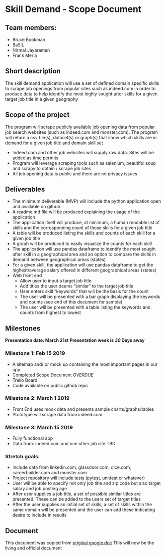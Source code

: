 # Skill Demand - Scope Document
## Team members:
* Bruce Bookman
* BaSiL
* Nirmal Jayaraman  
* Frank Merla
## Short description
The skill demand application will use a set of defined domain specific skills to scrape job openings from popular sites such as indeed.com in order to produce data to help identify the most highly sought after skills for a given target job title in a given geography

## Scope of the project
The program will scrape publicly available job opening data from popular job search websites (such as indeed.com and monster.com).  The program will return a csv file(s), dataset(s) or graph(s) that show which skills are in demand for a given job title and domain skill set

* Indeed.com and other job websites will supply raw data.  Sites will be added as time permits
* Program will leverage scraping tools such as selenium, beautiful soup and scrapy to obtain / scrape job sites
* All job opening data is public and there are no privacy issues
## Deliverables
* The minimum deliverable (MVP) will include the python application open and available on github
* A readme.md file will be produced explaining the usage of the application
* The application itself will produce, at minimum, a human readable list of skills and the corresponding count of those skills for a given job title
* A table will be produced listing the skills and counts of each skill for a given job title
* A graph will be produced to easily visualize the counts for each skill
* The application will use pandas dataframe to identify the most sought after skill in a geographical area and an option to compare the skills in demand between geographical areas (states)
* For a given skill, the application will use pandas dataframe to get the highest/average salary offered in different geographical areas (states)
* Web front end
  * Allow user to input a target job title
  * Add titles the user deems “similar” to the target job title
  * User enters skill “keywords” that will be the basis for the count
  * The user will be presented with a bar graph displaying the keywords and counts (see end of this document for sample)
  * The user will be presented with a table listing the keywords and counts from highest to lowest

## Milestones
**Presentation date: March 21st**
**Presentation week is _30_ Days away**

### Milestone 1: Feb 15 2019
* A sitemap and/ or mock up containing the most important pages in our app
* Completed Scope Document *OVERDUE*
* Trello Board
* Code available on public github repo

### Milestone 2: March 1 2019
* Front End uses mock data and presents sample charts/graphs/tables
* Prototype will scrape data from indeed.com

### Milestone 3: March 15 2019
* Fully functional app
* Data from: indeed.com and one other job site TBD

### Stretch goals:
* Include data from linkedin.com, glassdoor.com, dice.com, careerbuilder.com and monster.com
* Project repository will include tests (pytest, unittest or whatever)
* User will be able to specify not only job title and zip code but also target salary and job posting age
* After user supplies a job title, a set of possible similar titles are presented.  These can be added to the users set of target titles
* After the user supplies an initial set of skills, a set of skills within the same domain will be presented and the user can add these indicating desire to include in results

## Document
This document was copied from [original google doc](https://docs.google.com/document/d/1z0yQyPqB6xyIo5EwPaph5A9CERkfgL8gPs7JxKRMhnY/edit?usp=sharing)
This will now be the living and official document

